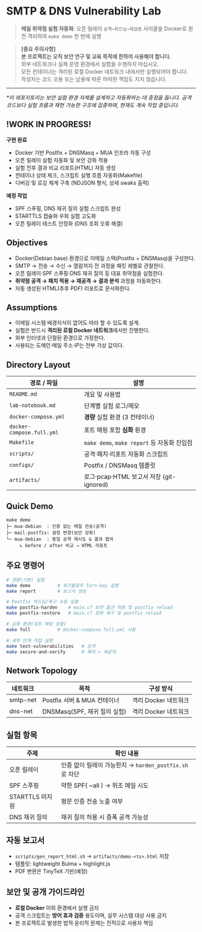 # SMTP & DNS Vulnerability Lab
> **메일 취약점 실험 자동화**: 오픈 릴레이 `공격→하드닝→재검증` 사이클을 Docker로 완전 격리하여 `make demo` 한 번에 실행

> **[중요 주의사항]**  
> **본 프로젝트는 오직 보안 연구 및 교육 목적에 한하여 사용해야 합니다.**  
> 외부 네트워크나 실제 운영 환경에서 실험을 수행하지 마십시오.  
> 모든 컨테이너는 격리된 로컬 Docker 네트워크 내에서만 실행되어야 합니다.  
> 작성자는 코드 오용 또는 남용에 따른 어떠한 책임도 지지 않습니다.

---

_*이 레포지토리는 보안 실험 환경 자체를 설계하고 자동화하는 데 중점을 둡니다. 공격 코드보다 실험 흐름과 재현 가능한 구조에 집중하며, 현재도 계속 작업 중입니다._

## !WORK IN PROGRESS!
**구현 완료**
- Docker 기반 Postfix + DNSMasq + MUA 인프라 자동 구성
- 오픈 릴레이 실험 자동화 및 보안 강화 적용
- 실험 전후 결과 비교 리포트(HTML) 자동 생성
- 컨테이너 상태 체크, 스크립트 실행 흐름 자동화(Makefile)
- 디버깅 및 로깅 체계 구축 (NDJSON 형식, 상세 swaks 출력)

**예정 작업**
- SPF 스푸핑, DNS 재귀 질의 실험 스크립트 완성
- STARTTLS 캡슐화 우회 실험 고도화
- 오픈 릴레이 테스트 안정화 (DNS 조회 오류 해결)

## Objectives
- Docker(Debian base) 환경으로 이메일 스택(Postfix + DNSMasq)을 구성한다.  
- SMTP → 전송 → 수신 → 열람까지 전 과정을 패킷 레벨로 관찰한다.  
- 오픈 릴레이‧SPF 스푸핑‧DNS 재귀 질의 등 대표 취약점을 실험한다.  
- **취약점 공격 → 패치 적용 → 재공격 → 결과 분석** 과정을 자동화한다.  
- 자동 생성된 HTML(추후 PDF) 리포트로 문서화한다.

## Assumptions
- 이메일 시스템 배경지식이 없어도 따라 할 수 있도록 설계.  
- 실험은 반드시 **격리된 로컬 Docker 네트워크**에서만 진행한다.  
- 외부 인터넷과 단절된 환경으로 가정한다.  
- 사용되는 도메인·메일 주소·IP는 전부 가상 값이다.

## Directory Layout

| 경로 / 파일           | 설명                                           |
|-----------------------|-----------------------------------------------|
| `README.md`           | 개요 및 사용법                                 |
| `lab-notebook.md`     | 단계별 실험 로그/메모                          |
| `docker-compose.yml`  | **경량** 실험 환경 (3 컨테이너)                |
| `docker-compose.full.yml` | 포트 매핑 포함 **심화** 환경               |
| `Makefile`            | `make demo`, `make report` 등 자동화 진입점    |
| `scripts/`            | 공격·패치·리포트 자동화 스크립트              |
| `configs/`            | Postfix / DNSMasq 템플릿                       |
| `artifacts/`          | 로그·pcap·HTML 보고서 저장 (git-ignored)       |

## Quick Demo
```
make demo
├─ mua-debian  : 인증 없는 메일 전송(공격)
├─ mail-postfix: 설정 변경(보안 강화)
└─ mua-debian  : 동일 공격 재시도 & 결과 캡처
     ↳ before / after 비교 → HTML 리포트
```

## 주요 명령어
```bash
# 경량(기본) 실험
make demo          # 워크플로우 Turn-key 실행
make report        # 보고서 생성

# Postfix 하드닝/복구 수동 실행
make postfix-harden    # main.cf 보안 옵션 적용 및 postfix reload
make postfix-restore   # main.cf 원본 복구 및 postfix reload

# 심화 환경(포트 매핑 포함)
make full          # docker-compose.full.yml 사용

# 세부 단계 직접 실행
make test-vulnerabilities   # 공격
make secure-and-verify      # 패치 + 재공격
```

## Network Topology

| 네트워크 | 목적                           | 구성 방식            |
|----------|------------------------------|---------------------|
| smtp-net | Postfix 서버 & MUA 컨테이너   | 격리 Docker 네트워크 |
| dns-net  | DNSMasq(SPF, 재귀 질의 실험)  | 격리 Docker 네트워크 |

## 실험 항목

| 주제                    | 확인 내용                                             |
|-------------------------|-------------------------------------------------------|
| 오픈 릴레이             | 인증 없이 릴레이 가능한지 → `harden_postfix.sh`로 차단 |
| SPF 스푸핑              | 약한 SPF( ~all ) → 위조 메일 시도                     |
| STARTTLS 미지원         | 평문 인증 전송 노출 여부                              |
| DNS 재귀 질의           | 재귀 질의 허용 시 증폭 공격 가능성                    |

## 자동 보고서
- `scripts/gen_report_html.sh` → `artifacts/demo-<ts>.html` 저장  
- 템플릿: lightweight Bulma + highlight.js  
- PDF 변환은 TinyTeX 기반(예정)

## 보안 및 공개 가이드라인
- **로컬 Docker** 이외 환경에서 실행 금지
- 공격 스크립트는 **방어 효과 검증** 용도이며, 실무 시스템 대상 사용 금지
- 본 프로젝트로 발생한 법적·윤리적 문제는 전적으로 사용자 책임
